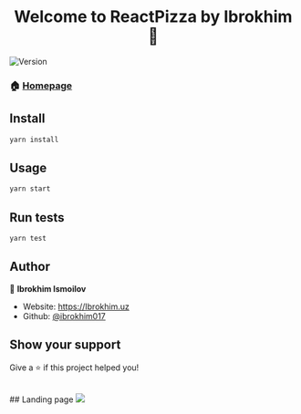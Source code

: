 <h1 align="center">Welcome to ReactPizza by Ibrokhim 👋</h1>
<p>
  <img alt="Version" src="https://img.shields.io/badge/version-0.1.0-blue.svg?cacheSeconds=2592000" />
</p>

<!-- > This is React book app store for learning Reactjs -->

### 🏠 [Homepage](https://react-pizza-ui.vercel.app/)

## Install

```sh
yarn install
```

## Usage

```sh
yarn start
```

## Run tests

```sh
yarn test
```

## Author

👤 **Ibrokhim Ismoilov**

* Website: https://Ibrokhim.uz
* Github: [@ibrokhim017](https://github.com/ibrokhim017)

## Show your support

Give a ⭐️ if this project helped you!

<br>
## Landing page
<img src="react-pizza.png">
